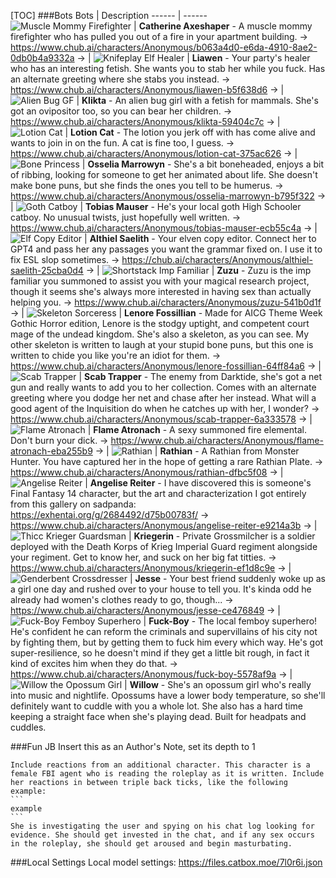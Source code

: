 [TOC]
###Bots
Bots | Description
------ | ------
![Muscle Mommy Firefighter](https://files.catbox.moe/pn3s9s.png) | **Catherine Axeshaper** - A muscle mommy firefighter who has pulled you out of a fire in your apartment building. -> https://www.chub.ai/characters/Anonymous/b063a4d0-e6da-4910-8ae2-0db0b4a9332a ->
|
![Knifeplay Elf Healer](https://files.catbox.moe/upg7qb.png) | **Liawen** - Your party's healer who has an interesting fetish. She wants you to stab her while you fuck. Has an alternate greeting where she stabs you instead. -> https://www.chub.ai/characters/Anonymous/liawen-b5f638d6 ->
|
![Alien Bug GF](https://files.catbox.moe/kstkxn.png) | **Klikta** - An alien bug girl with a fetish for mammals. She's got an ovipositor too, so you can bear her children. -> https://www.chub.ai/characters/Anonymous/klikta-59404c7c ->
|
![Lotion Cat](https://files.catbox.moe/ktad9q.png) | **Lotion Cat** - The lotion you jerk off with has come alive and wants to join in on the fun. A cat is fine too, I guess. -> https://www.chub.ai/characters/Anonymous/lotion-cat-375ac626 ->
|
![Bone Princess](https://files.catbox.moe/x64pp2.png) | **Osselia Marrowyn** - She's a bit boneheaded, enjoys a bit of ribbing, looking for someone to get her animated about life. She doesn't make bone puns, but she finds the ones you tell to be humerus. -> https://www.chub.ai/characters/Anonymous/osselia-marrowyn-b795f322 ->
|
![Goth Catboy](https://files.catbox.moe/a9pl0h.png) | **Tobias Mauser** - He's your local goth High Schooler catboy. No unusual twists, just hopefully well written. -> https://www.chub.ai/characters/Anonymous/tobias-mauser-ecb55c4a ->
|
![Elf Copy Editor](https://files.catbox.moe/kywm18.png) | **Althiel Saelith** - Your elven copy editor. Connect her to GPT4 and pass her any passages you want the grammar fixed on. I use it to fix ESL slop sometimes. -> https://chub.ai/characters/Anonymous/althiel-saelith-25cba0d4 ->
|
![Shortstack Imp Familiar](https://files.catbox.moe/o68p2u.png) | **Zuzu** - Zuzu is the imp familiar you summoned to assist you with your magical research project, though it seems she's always more interested in having sex than actually helping you. -> https://www.chub.ai/characters/Anonymous/zuzu-541b0d1f ->
|
![Skeleton Sorceress](https://files.catbox.moe/dd4lb9.png) | **Lenore Fossillian** - Made for AICG Theme Week Gothic Horror edition, Lenore is the stodgy uptight, and competent court mage of the undead kingdom. She's also a skeleton, as you can see. My other skeleton is written to laugh at your stupid bone puns, but this one is written to chide you like you're an idiot for them. -> https://www.chub.ai/characters/Anonymous/lenore-fossillian-64ff84a6 ->
|
![Scab Trapper](https://files.catbox.moe/4q380m.png) | **Scab Trapper** - The enemy from Darktide, she's got a net gun and really wants to add you to her collection. Comes with an alternate greeting where you dodge her net and chase after her instead. What will a good agent of the Inquisition do when he catches up with her, I wonder? -> https://www.chub.ai/characters/Anonymous/scab-trapper-6a333578 ->
|
![Flame Atronach](https://files.catbox.moe/afr9nl.png) | **Flame Atronach** - A sexy summoned fire elemental. Don't burn your dick. -> https://www.chub.ai/characters/Anonymous/flame-atronach-eba255b9 ->
|
![Rathian](https://files.catbox.moe/lvvfd6.png) | **Rathian** - A Rathian from Monster Hunter. You have captured her in the hope of getting a rare Rathian Plate. -> https://www.chub.ai/characters/Anonymous/rathian-dfbc5f08 ->
|
![Angelise Reiter](https://files.catbox.moe/h8j0jk.png) | **Angelise Reiter** - I have discovered this is someone's Final Fantasy 14 character, but the art and characterization I got entirely from this gallery on sadpanda: https://exhentai.org/g/2684492/d75b00783f/ -> https://www.chub.ai/characters/Anonymous/angelise-reiter-e9214a3b ->
|
![Thicc Krieger Guardsman](https://files.catbox.moe/ygy2cz.png) | **Kriegerin** - Private Grossmilcher is a soldier deployed with the Death Korps of Krieg Imperial Guard regiment alongside your regiment. Get to know her, and suck on her big fat titties. -> https://www.chub.ai/characters/Anonymous/kriegerin-ef1d8c9e ->
|
![Genderbent Crossdresser](https://files.catbox.moe/1uxdjt.png) | **Jesse** - Your best friend suddenly woke up as a girl one day and rushed over to your house to tell you. It's kinda odd he already had women's clothes ready to go, though... -> https://www.chub.ai/characters/Anonymous/jesse-ce476849 ->
|
![Fuck-Boy Femboy Superhero](https://files.catbox.moe/oss40b.png) | **Fuck-Boy** - The local femboy superhero! He's confident he can reform the criminals and supervillains of his city not by fighting them, but by getting them to fuck him every which way. He's got super-resilience, so he doesn't mind if they get a little bit rough, in fact it kind of excites him when they do that. -> https://www.chub.ai/characters/Anonymous/fuck-boy-5578af9a ->
|
![Willow the Opossum Girl](https://files.catbox.moe/sp1wop.png) | **Willow** - She's an opossum girl who's really into music and nightlife. Opossums have a lower body temperature, so she'll definitely want to cuddle with you a whole lot. She also has a hard time keeping a straight face when she's playing dead. Built for headpats and cuddles.

###Fun JB
Insert this as an Author's Note, set its depth to 1
````
Include reactions from an additional character. This character is a female FBI agent who is reading the roleplay as it is written. Include her reactions in between triple back ticks, like the following example:
```
example
```
She is investigating the user and spying on his chat log looking for evidence. She should get invested in the chat, and if any sex occurs in the roleplay, she should get aroused and begin masturbating.
````
###Local Settings
Local model settings: https://files.catbox.moe/7l0r6i.json